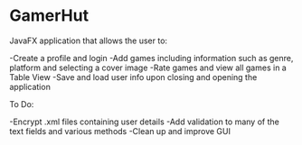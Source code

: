 # GamerHut
JavaFX application that allows the user to:

-Create a profile and login
-Add games including information such as genre, platform and selecting a cover image
-Rate games and view all games in a Table View
-Save and load user info upon closing and opening the application

To Do:

-Encrypt .xml files containing user details
-Add validation to many of the text fields and various methods
-Clean up and improve GUI
